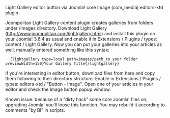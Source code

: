 Light Gallery editor button via Joomla! core Image (com_media) editors-xtd plugin 

Joompolitan Light Gallery content plugin creates galleries from folders under /images directory. Download Light Gallery (http://www.joompolitan.com/lightgallery.html) and install this plugin on your Joomla! 3.6.4 as usual and enable it in Extensions / Plugins / types: content / Light Gallery. Now you can put your galleries into your articles as well, manually entered something like this syntax:

      {lightgallery type=local path=images/path_to_your folder previewWidth=150}Your Gallery Title{/lightgallery}

If you're interesting in editor button, download files from here and copy them following to their directory structure. Enable in Extensions / Plugins / types: editors-xtd / "Button - Image". Open one of your articles in your editor and check the Image button popup window.

Known issue: because of a "dirty hack" some core Joomla! files on, upgrading Joomla! you'll loose this function. You may rebuild it according to comments "by BI" in scripts.
